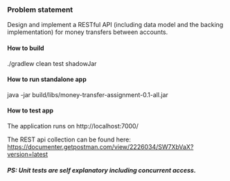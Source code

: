 ### Problem statement

Design and implement a RESTful API (including data model and the backing implementation) for money transfers between accounts.

#### How to build

./gradlew clean test shadowJar

#### How to run standalone app

java -jar build/libs/money-transfer-assignment-0.1-all.jar

#### How to test app

The application runs on http://localhost:7000/

The REST api collection can be found here: https://documenter.getpostman.com/view/2226034/SW7XbVaX?version=latest


##### PS: Unit tests are self explanatory including concurrent access.


